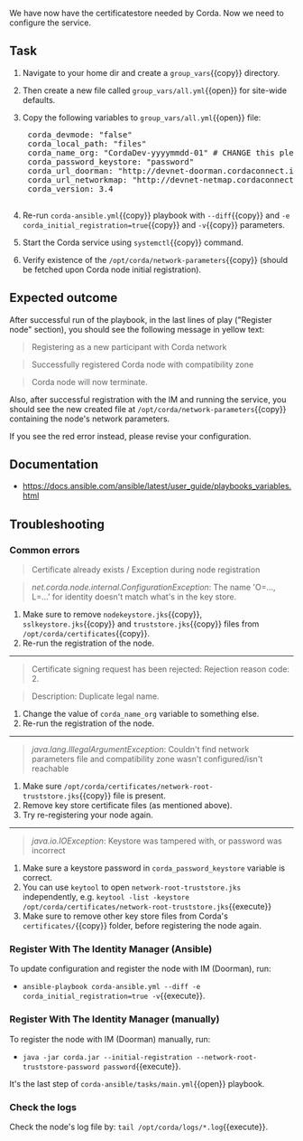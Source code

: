 We have now have the certificatestore needed by Corda. Now we need to configure the service.

## Task

1. Navigate to your home dir and create a `group_vars`{{copy}} directory.
2. Then create a new file called `group_vars/all.yml`{{open}} for site-wide defaults.
3. Copy the following variables to `group_vars/all.yml`{{open}} file:

    <pre class="file" data-filename="/root/group_vars/all.yml" data-target="replace">
    corda_devmode: "false"
    corda_local_path: "files"
    corda_name_org: "CordaDev-yyyymmdd-01" # CHANGE this please!
    corda_password_keystore: "password"
    corda_url_doorman: "http://devnet-doorman.cordaconnect.io"
    corda_url_networkmap: "http://devnet-netmap.cordaconnect.io"
    corda_version: 3.4
    </pre>

4. Re-run `corda-ansible.yml`{{copy}} playbook with `--diff`{{copy}} and `-e corda_initial_registration=true`{{copy}} and `-v`{{copy}} parameters.
5. Start the Corda service using `systemctl`{{copy}} command.
6. Verify existence of the `/opt/corda/network-parameters`{{copy}} (should be fetched upon Corda node initial registration).

## Expected outcome

After successful run of the playbook, in the last lines of play ("Register node" section), you should see the following message in yellow text:

> Registering as a new participant with Corda network

> Successfully registered Corda node with compatibility zone

> Corda node will now terminate.

Also, after successful registration with the IM and running the service, you should see the new created file at `/opt/corda/network-parameters`{{copy}} containing the node's network parameters.

If you see the red error instead, please revise your configuration.

## Documentation

- <https://docs.ansible.com/ansible/latest/user_guide/playbooks_variables.html>

## Troubleshooting

### Common errors

> Certificate already exists / Exception during node registration

> _net.corda.node.internal.ConfigurationException_: The name 'O=..., L=...' for identity doesn't match what's in the key store.

1. Make sure to remove `nodekeystore.jks`{{copy}}, `sslkeystore.jks`{{copy}} and `truststore.jks`{{copy}} files from `/opt/corda/certificates`{{copy}}.
2. Re-run the registration of the node.

---

> Certificate signing request has been rejected: Rejection reason code: 2.

> Description: Duplicate legal name.

1. Change the value of `corda_name_org` variable to something else.
2. Re-run the registration of the node.

---

> _java.lang.IllegalArgumentException_: Couldn't find network parameters file and compatibility zone wasn't configured/isn't reachable

1. Make sure `/opt/corda/certificates/network-root-truststore.jks`{{copy}} file is present.
2. Remove key store certificate files (as mentioned above).
3. Try re-registering your node again.

---

> _java.io.IOException_: Keystore was tampered with, or password was incorrect

1. Make sure a keystore password in `corda_password_keystore` variable is correct.
2. You can use `keytool` to open `network-root-truststore.jks` independently, e.g. `keytool -list -keystore /opt/corda/certificates/network-root-truststore.jks`{{execute}}
3. Make sure to remove other key store files from Corda's `certificates/`{{copy}} folder, before registering the node again.

### Register With The Identity Manager (Ansible)

To update configuration and register the node with IM (Doorman), run:

- `ansible-playbook corda-ansible.yml --diff -e corda_initial_registration=true -v`{{execute}}.

### Register With The Identity Manager (manually)

To register the node with IM (Doorman) manually, run:

- `java -jar corda.jar --initial-registration --network-root-truststore-password password`{{execute}}.

It's the last step of `corda-ansible/tasks/main.yml`{{open}} playbook.

### Check the logs

Check the node's log file by: `tail /opt/corda/logs/*.log`{{execute}}.
